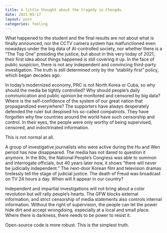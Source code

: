 ```yaml
---
title: A little thought about the tragedy in Chengdu
date: 2021-05-17
layout: post
categories: feeling
---
```

What happened to the student and the final results are not about what is finally announced, nor the CCTV camera system has malfunctioned even nowadays under the big data of AI-controlled society, nor whether there is a &#8220;The Top One&#8221; presiding the justice, but about in this very today of 2021, their first idea about things happened is still covering it up. In the face of public suspicion, there is not any independent and convincing third-party investigation. The truth is still determined only by the ​&#8221;stability first&#8221; policy, which began decades ago.

In today&#8217;s modernized economy, PRC is not North Korea or Cuba, so why should the media be tightly controlled? Why should people&#8217;s daily communication and public opinion be monitored and censored by big data? Where is the self-confidence of the system of our great nation that propagandized everywhere? The supporters have always desperately defended the ruler but despised his so-called compatriots. They have forgotten why few countries around the world have such censorship and control. In their eyes, the people were only worthy of being supervised, censored, and indoctrinated information.

This is not normal at all.

A group of investigative journalists who were active during the Hu and Wen period has now disappeared. The media has not dared to question it anymore. In the 80s, the National People&#8217;s Congress was able to summon and interrogate officials, but 40 years later now, it shows &#8220;there will never be judicially independent.&#8221; The next-door Korean film and television dramas tirelessly tell the stage of judicial justice. The death of Freud was broadcast on TV 24 hours a day. When will it appear in our country?

Independent and impartial investigations will not bring about a color revolution but will rally people&#8217;s hearts. The GFW blocks external information, and strict censorship of media statements also controls internal information. Without the right of supervision, the people can let the power hide dirt and accept wrongdoing, especially at a local and small place. Where there is darkness, there needs to be power to resist it.

Open-source code is more robust. This is the simplest truth.
